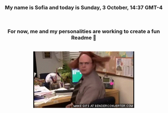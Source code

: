 


<div align="center">
<h3 >My name is Sofia and today is Sunday, 3 October, 14:37 GMT-4</h3><br>
<h3 >For now, me and my personalities are working to create a fun Readme 👋
</h3><br>
<img src='img/dwight.gif' alt='working...'/>
</div>
